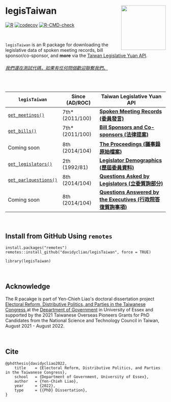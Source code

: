 # legisTaiwan  <img src="https://raw.githack.com/davidycliao/figures/master/hexsticker_tw.png" width="140" align="right" /> <br /> 

[![R](https://github.com/davidycliao/legisTaiwan/actions/workflows/r.yml/badge.svg)](https://github.com/davidycliao/legisTaiwan/actions/workflows/r.yml) [![codecov](https://codecov.io/gh/davidycliao/legisTaiwan/branch/master/graph/badge.svg?token=HVVTCOE90D)](https://codecov.io/gh/davidycliao/legisTaiwan)
[![R-CMD-check](https://github.com/davidycliao/legisTaiwan/actions/workflows/R-CMD-check.yaml/badge.svg)](https://github.com/davidycliao/legisTaiwan/actions/workflows/R-CMD-check.yaml)


&nbsp; 

`legisTaiwan` is an R package for downloading the legislative data of spoken meeting records, bill sponsor/co-sponsor, and **more** via the [Taiwan Legislative Yuan API](https://www.ly.gov.tw/Home/Index.aspx). 



###### [我們還在測試代碼，如果有任何問個歡迎聯繫我們。]()




&nbsp; 


| `legisTaiwan`                 |   Since (AD/ROC)       |  Taiwan Legislative Yuan API |
|-------------------------------|---------------------|------------------------------|
|[`get_meetings()`](https://davidycliao.github.io/legisTaiwan/reference/get_bills.html)           |  7th* (2011/100) | [**Spoken Meeting Records (委員發言)**](https://www.ly.gov.tw/Pages/List.aspx?nodeid=154)                         |
|[`get_bills()`](https://davidycliao.github.io/legisTaiwan/reference/get_bills.html)              |  7th* (2011/100) | [**Bill Sponsors and Co-sponsors (法律提案)**](https://www.ly.gov.tw/Pages/List.aspx?nodeid=154)                    |
|Coming soon                    |  8th  (2014/104) | [**The Proceedings  (議事錄原始檔案)**](https://data.ly.gov.tw/getds.action?id=45)                           | 
|[`get_legislators()`](https://davidycliao.github.io/legisTaiwan/reference/get_legislators.html)        |  2th  (1992/81) | [**Legislator Demographics (歷屆委員資料)**](https://data.ly.gov.tw/getds.action?id=16)                |
|[`get_parlquestions()`](https://davidycliao.github.io/legisTaiwan/reference/get_parlquestions.html)      |  8th  (2014/104) | [**Questions Asked by Legislators (立委質詢部分)**](https://data.ly.gov.tw/getds.action?id=6)     |
| Coming soon                   |  8th  (2014/104) | [**Questions Answered by the Executives (行政院答復質詢事項)**](https://data.ly.gov.tw/getds.action?id=1) |

&nbsp; 

## Install from GitHub Using `remotes`

```
install.packages("remotes")
remotes::install_github("davidycliao/legisTaiwan", force = TRUE)
```

```
library(legisTaiwan)
```

&nbsp; 

## Acknowledge
The R pacakge is part of Yen-Chieh Liao's doctoral dissertation project [Electoral Reform, Distributive Politics, and Parties in the Taiwanese Congress
](https://raw.githack.com/davidycliao/phd-thesis/main/Yen_Chieh_Liao_PhD_Dissertation_Jan_2023.pdf) at the [Department of Government](https://www.essex.ac.uk/departments/government) in University of Essex and supported by the 2021 Taiwanese Overseas Pioneers Grants for PhD Candidates from the National Science and Technology Council in Taiwan, August 2021 - August 2022.

&nbsp; 

## Cite
```
@phdthesis{davidycliao2022,
    title    = {Electoral Reform, Distributive Politics, and Parties in the Taiwanese Congress},
    school   = {Department of Government, University of Essex},
    author   = {Yen-Chieh Liao},
    year     = {2022},
    type     = {{PhD} Dissertation},
}
```



